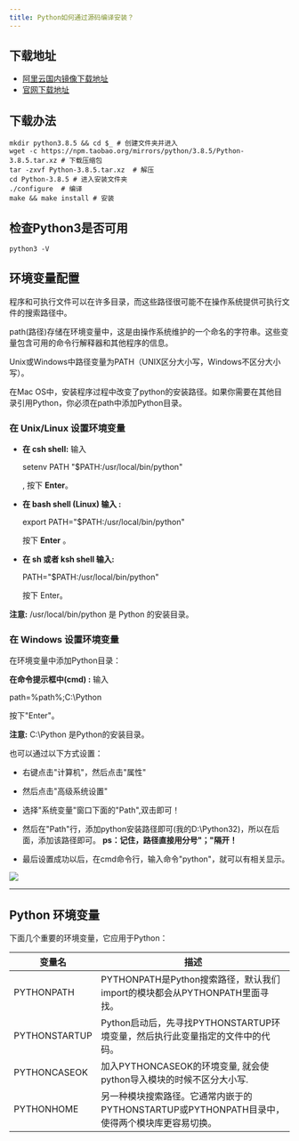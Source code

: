 ```yaml
---
title: Python如何通过源码编译安装？
---
```


## 下载地址

* [阿里云国内镜像下载地址](https://npm.taobao.org/mirrors/python/)
* [官网下载地址](https://www.python.org/downloads/source/)

## 下载办法

```shell
mkdir python3.8.5 && cd $_ # 创建文件夹并进入
wget -c https://npm.taobao.org/mirrors/python/3.8.5/Python-3.8.5.tar.xz # 下载压缩包
tar -zxvf Python-3.8.5.tar.xz  # 解压
cd Python-3.8.5 # 进入安装文件夹
./configure  # 编译
make && make install # 安装
```
## 检查Python3是否可用
```
python3 -V
```
## 环境变量配置

程序和可执行文件可以在许多目录，而这些路径很可能不在操作系统提供可执行文件的搜索路径中。

path(路径)存储在环境变量中，这是由操作系统维护的一个命名的字符串。这些变量包含可用的命令行解释器和其他程序的信息。

Unix或Windows中路径变量为PATH（UNIX区分大小写，Windows不区分大小写）。

在Mac OS中，安装程序过程中改变了python的安装路径。如果你需要在其他目录引用Python，你必须在path中添加Python目录。

### 在 Unix/Linux 设置环境变量

*   **在 csh shell:** 输入

    setenv PATH "$PATH:/usr/local/bin/python"

    , 按下 **Enter**。
*   **在 bash shell (Linux) 输入 :**

    export PATH="$PATH:/usr/local/bin/python"

    按下 **Enter** 。
*   **在 sh 或者 ksh shell 输入:**

    PATH="$PATH:/usr/local/bin/python"

    按下 Enter。

**注意:** /usr/local/bin/python 是 Python 的安装目录。

### 在 Windows 设置环境变量

在环境变量中添加Python目录：

**在命令提示框中(cmd) :** 输入

path=%path%;C:\\Python

按下"Enter"。

**注意:** C:\\Python 是Python的安装目录。

也可以通过以下方式设置：

*   右键点击"计算机"，然后点击"属性"
*   然后点击"高级系统设置"
*   选择"系统变量"窗口下面的"Path",双击即可！

*   然后在"Path"行，添加python安装路径即可(我的D:\\Python32)，所以在后面，添加该路径即可。 **ps：记住，路径直接用分号"；"隔开！**
*   最后设置成功以后，在cmd命令行，输入命令"python"，就可以有相关显示。

![](https://www.runoob.com/wp-content/uploads/2013/11/201209201707594792.png)

---

## Python 环境变量

下面几个重要的环境变量，它应用于Python：

| 变量名 | 描述 |
| --- | --- |
| PYTHONPATH | PYTHONPATH是Python搜索路径，默认我们import的模块都会从PYTHONPATH里面寻找。 |
| PYTHONSTARTUP | Python启动后，先寻找PYTHONSTARTUP环境变量，然后执行此变量指定的文件中的代码。 |
| PYTHONCASEOK | 加入PYTHONCASEOK的环境变量, 就会使python导入模块的时候不区分大小写. |
| PYTHONHOME | 另一种模块搜索路径。它通常内嵌于的PYTHONSTARTUP或PYTHONPATH目录中，使得两个模块库更容易切换。 |